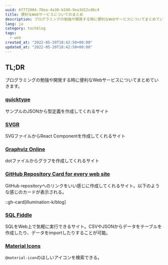 ```yaml
---
uuid: 6f772004-78ea-4a36-b240-9ea3d12cd6c4
title: 便利なWebサービスについてのまとめ
description: プログラミングの勉強や開発する時に便利なWebサービスについてまとめていきます。
lang: ja
category: techblog
tags:
  - web
created_at: "2022-05-20T18:42:50+00:00"
updated_at: "2022-05-20T18:42:50+00:00"
---
```


## TL;DR

プログラミングの勉強や開発する時に便利なWebサービスについてまとめていきます。

### [quicktype](https://quicktype.io)

サンプルのJSONから型定義を作成してくれるサイト

### [SVGR](https://react-svgr.com)

SVGファイルからReact Componentを作成してくれるサイト

### [Graphviz Online](https://dreampuf.github.io/GraphvizOnline/)

dotファイルからグラフを作成してくれるサイト

### [GitHub Repository Card for every web site](https://gh-card.dev)

GitHub repositoryへのリンクをいい感じに作成してくれるサイト。以下のような感じのカードが表示される。

::gh-card[illumination-k/blog]

### [SQL Fiddle](http://sqlfiddle.com/)

SQLをWeb上で気軽に実行できるサイト。CSVやJSONからデータをテーブルを作成したり、データをimportしたりすることが可能。

### [Material Icons](https://material-ui.com/components/material-icons/)

`@material-icon`のほしいアイコンを検索できる。

